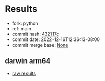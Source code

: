 # Results

- fork: python
- ref: main
- commit hash: [432117c](https://github.com/python/cpython/commit/432117c)
- commit date: 2022-12-16T12:36:13-08:00
- commit merge base: [None](https://github.com/python/cpython/commit/None)

## darwin arm64

- [raw results](bm-20221216-darwin-arm64-python-main-3.12.0a3+-432117c.json)

